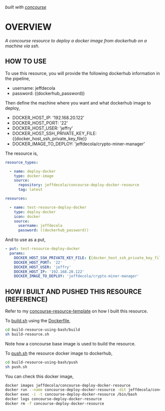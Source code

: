   _built with
  [concourse](https://github.com/JeffDeCola/concourse-deploy-docker-resource/blob/master/ci-README.md)_

# OVERVIEW

_A concourse resource to deploy a docker image from dockerhub on a machine via ssh._

## HOW TO USE

To use this resource, you will provide the following
dockerhub information in the pipeline,

* username: jeffdecola
* password: ((dockerhub_password))

Then define the machine where you want and what dockerhub image to deploy,

* DOCKER_HOST_IP: '192.168.20.122'
* DOCKER_HOST_PORT: '22'
* DOCKER_HOST_USER: 'jeffry'
* DOCKER_HOST_SSH_PRIVATE_KEY_FILE: {{docker_host_ssh_private_key_file}}
* DOCKER_IMAGE_TO_DEPLOY: 'jeffdecola/crypto-miner-manager'

The resource is,

```yml
resource_types:

  - name: deploy-docker
    type: docker-image
    source:
      repository: jeffdecola/concourse-deploy-docker-resource
      tag: latest

resources:

  - name: test-resource-deploy-docker
    type: deploy-docker
    icon: docker
    source:
      username: jeffdecola
      password: ((dockerhub_password))
```

And to use as a put,

```yml
- put: test-resource-deploy-docker
  params:
    DOCKER_HOST_SSH_PRIVATE_KEY_FILE: {{docker_host_ssh_private_key_file}}
    DOCKER_HOST_PORT: '22'
    DOCKER_HOST_USER: 'jeffry'
    DOCKER_HOST_IP: '192.168.20.122'
    DOCKER_IMAGE_TO_DEPLOY: 'jeffdecola/crypto-miner-manager'
```

## HOW I BUILT AND PUSHED THIS RESOURCE (REFERENCE)

Refer to my
[concourse-resource-template](https://github.com/JeffDeCola/concourse-resource-template)
on how I built this resource.

To
[build.sh](https://github.com/JeffDeCola/concourse-deploy-docker-resource/blob/master/build-resource-using-bash/build/build.sh)
using the
[Dockerfile](https://github.com/JeffDeCola/concourse-deploy-docker-resource/blob/master/build-resource-using-bash/build/Dockerfile),

```bash
cd build-resource-using-bash/build
sh build-resource.sh
```

Note how a concourse base image is used to build the resource.

To
[push.sh](https://github.com/JeffDeCola/concourse-deploy-docker-resource/blob/master/build-resource-using-bash/push/push.sh)
the resource docker image to dockerhub,

```bash
cd build-resource-using-bash/push
sh push.sh
```

You can check this docker image,

```bash
docker images jeffdecola/concourse-deploy-docker-resource
docker run --name concourse-deploy-docker-resource -dit jeffdecola/concourse-deploy-docker-resource
docker exec -i -t concourse-deploy-docker-resource /bin/bash
docker logs concourse-deploy-docker-resource
docker rm -f concourse-deploy-docker-resource
```
